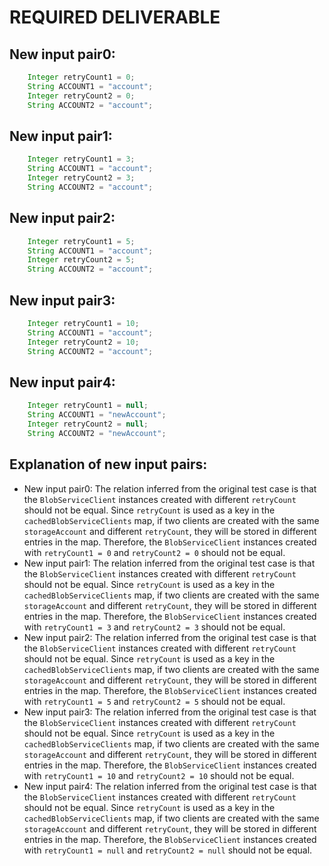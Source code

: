 # REQUIRED DELIVERABLE
## New input pair0:
```java
    Integer retryCount1 = 0;
    String ACCOUNT1 = "account";
    Integer retryCount2 = 0;
    String ACCOUNT2 = "account";
```

## New input pair1:
```java
    Integer retryCount1 = 3;
    String ACCOUNT1 = "account";
    Integer retryCount2 = 3;
    String ACCOUNT2 = "account";
```

## New input pair2:
```java
    Integer retryCount1 = 5;
    String ACCOUNT1 = "account";
    Integer retryCount2 = 5;
    String ACCOUNT2 = "account";
```

## New input pair3:
```java
    Integer retryCount1 = 10;
    String ACCOUNT1 = "account";
    Integer retryCount2 = 10;
    String ACCOUNT2 = "account";
```

## New input pair4:
```java
    Integer retryCount1 = null;
    String ACCOUNT1 = "newAccount";
    Integer retryCount2 = null;
    String ACCOUNT2 = "newAccount";
```

## Explanation of new input pairs:
- New input pair0: The relation inferred from the original test case is that the `BlobServiceClient` instances created with different `retryCount` should not be equal. Since `retryCount` is used as a key in the `cachedBlobServiceClients` map, if two clients are created with the same `storageAccount` and different `retryCount`, they will be stored in different entries in the map. Therefore, the `BlobServiceClient` instances created with `retryCount1 = 0` and `retryCount2 = 0` should not be equal.
- New input pair1: The relation inferred from the original test case is that the `BlobServiceClient` instances created with different `retryCount` should not be equal. Since `retryCount` is used as a key in the `cachedBlobServiceClients` map, if two clients are created with the same `storageAccount` and different `retryCount`, they will be stored in different entries in the map. Therefore, the `BlobServiceClient` instances created with `retryCount1 = 3` and `retryCount2 = 3` should not be equal.
- New input pair2: The relation inferred from the original test case is that the `BlobServiceClient` instances created with different `retryCount` should not be equal. Since `retryCount` is used as a key in the `cachedBlobServiceClients` map, if two clients are created with the same `storageAccount` and different `retryCount`, they will be stored in different entries in the map. Therefore, the `BlobServiceClient` instances created with `retryCount1 = 5` and `retryCount2 = 5` should not be equal.
- New input pair3: The relation inferred from the original test case is that the `BlobServiceClient` instances created with different `retryCount` should not be equal. Since `retryCount` is used as a key in the `cachedBlobServiceClients` map, if two clients are created with the same `storageAccount` and different `retryCount`, they will be stored in different entries in the map. Therefore, the `BlobServiceClient` instances created with `retryCount1 = 10` and `retryCount2 = 10` should not be equal.
- New input pair4: The relation inferred from the original test case is that the `BlobServiceClient` instances created with different `retryCount` should not be equal. Since `retryCount` is used as a key in the `cachedBlobServiceClients` map, if two clients are created with the same `storageAccount` and different `retryCount`, they will be stored in different entries in the map. Therefore, the `BlobServiceClient` instances created with `retryCount1 = null` and `retryCount2 = null` should not be equal.
